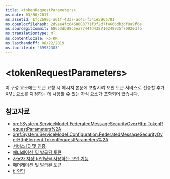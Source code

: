```yaml
---
title: <tokenRequestParameters>
ms.date: 03/30/2017
ms.assetid: 1fc2b90c-a61f-4337-ac4c-f341e596a781
ms.openlocfilehash: 2d9ee4fc6458683771f3f2d7f4666db3df9a9f6e
ms.sourcegitcommit: 68653db98c5ea7744fd438710248935f70020dfb
ms.translationtype: MT
ms.contentlocale: ko-KR
ms.lasthandoff: 08/22/2019
ms.locfileid: "69932383"
---
```

# <a name="tokenrequestparameters"></a>\<tokenRequestParameters>
이 구성 요소에는 토큰 요청 시 메시지 본문에 포함시켜 보안 토큰 서비스로 전송할 추가 XML 요소를 지정하는 데 사용할 수 있는 자식 요소가 포함되어 있습니다.  
  
## <a name="see-also"></a>참고자료

- <xref:System.ServiceModel.FederatedMessageSecurityOverHttp.TokenRequestParameters%2A>
- <xref:System.ServiceModel.Configuration.FederatedMessageSecurityOverHttpElement.TokenRequestParameters%2A>
- [서비스 ID 및 인증](../../../wcf/feature-details/service-identity-and-authentication.md)
- [페더레이션 및 발급된 토큰](../../../wcf/feature-details/federation-and-issued-tokens.md)
- [사용자 지정 바인딩을 사용하는 보안 기능](../../../wcf/feature-details/security-capabilities-with-custom-bindings.md)
- [페더레이션 및 발급된 토큰](../../../wcf/feature-details/federation-and-issued-tokens.md)
- [바인딩](../../../wcf/bindings.md)

